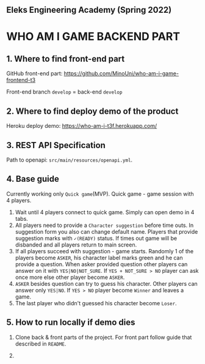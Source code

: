 ## Eleks Engineering Academy (Spring 2022)

# WHO AM I GAME BACKEND PART 

## 1. Where to find front-end part 
GitHub front-end part: https://github.com/MinoUni/who-am-i-game-frontend-t3

Front-end branch ```develop``` = back-end ```develop```
## 2. Where to find deploy demo of the product
Heroku deploy demo: https://who-am-i-t3f.herokuapp.com/
## 3. REST API Specification
Path to openapi: ```src/main/resources/openapi.yml```.
## 4. Base guide
Currently working only ```Quick game```(MVP). Quick game - game session with 4 players.

1. Wait until 4 players connect to quick game. Simply can open demo in 4 tabs.
2. All players need to provide a ```Character suggestion``` before time outs. In suggestion form you also can change default name. Players that provide suggestion marks with ```✓(READY)``` status. If times out game will be disbanded and all players return to main screen.
3. If all players succeed with suggestion - game starts. Randomly 1 of the players become ```ASKER```, his character label marks green and he can provide a question. When asker provided question other players can answer on it with ```YES|NO|NOT_SURE```. If ```YES + NOT_SURE > NO``` player can ask once more else other player become ```ASKER```.
4. ```ASKER``` besides question can try to guess his character. Other players can answer only ```YES|NO```. If ```YES > NO``` player become ```Winner``` and leaves a game.
5. The last player who didn't guessed his character become ```Loser```.
## 5. How to run locally if demo dies
1. Clone back & front parts of the project.
   For front part follow guide that described in ```README```.
   
2.
